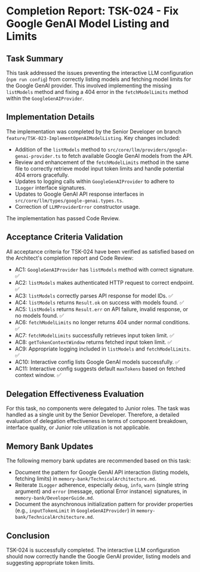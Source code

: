 # Completion Report: TSK-024 - Fix Google GenAI Model Listing and Limits

## Task Summary

This task addressed the issues preventing the interactive LLM configuration (`npm run config`) from correctly listing models and fetching model limits for the Google GenAI provider. This involved implementing the missing `listModels` method and fixing a 404 error in the `fetchModelLimits` method within the `GoogleGenAIProvider`.

## Implementation Details

The implementation was completed by the Senior Developer on branch `feature/TSK-023-ImplementOpenAIModelListing`. Key changes included:

- Addition of the `listModels` method to `src/core/llm/providers/google-genai-provider.ts` to fetch available Google GenAI models from the API.
- Review and enhancement of the `fetchModelLimits` method in the same file to correctly retrieve model input token limits and handle potential 404 errors gracefully.
- Updates to logging calls within `GoogleGenAIProvider` to adhere to `ILogger` interface signatures.
- Updates to Google GenAI API response interfaces in `src/core/llm/types/google-genai.types.ts`.
- Correction of `LLMProviderError` constructor usage.

The implementation has passed Code Review.

## Acceptance Criteria Validation

All acceptance criteria for TSK-024 have been verified as satisfied based on the Architect's completion report and Code Review:

- AC1: `GoogleGenAIProvider` has `listModels` method with correct signature. ✅
- AC2: `listModels` makes authenticated HTTP request to correct endpoint. ✅
- AC3: `listModels` correctly parses API response for model IDs. ✅
- AC4: `listModels` returns `Result.ok` on success with models found. ✅
- AC5: `listModels` returns `Result.err` on API failure, invalid response, or no models found. ✅
- AC6: `fetchModelLimits` no longer returns 404 under normal conditions. ✅
- AC7: `fetchModelLimits` successfully retrieves input token limit. ✅
- AC8: `getTokenContextWindow` returns fetched input token limit. ✅
- AC9: Appropriate logging included in `listModels` and `fetchModelLimits`. ✅
- AC10: Interactive config lists Google GenAI models successfully. ✅
- AC11: Interactive config suggests default `maxTokens` based on fetched context window. ✅

## Delegation Effectiveness Evaluation

For this task, no components were delegated to Junior roles. The task was handled as a single unit by the Senior Developer. Therefore, a detailed evaluation of delegation effectiveness in terms of component breakdown, interface quality, or Junior role utilization is not applicable.

## Memory Bank Updates

The following memory bank updates are recommended based on this task:

- Document the pattern for Google GenAI API interaction (listing models, fetching limits) in `memory-bank/TechnicalArchitecture.md`.
- Reiterate `ILogger` adherence, especially `debug`, `info`, `warn` (single string argument) and `error` (message, optional Error instance) signatures, in `memory-bank/DeveloperGuide.md`.
- Document the asynchronous initialization pattern for provider properties (e.g., `inputTokenLimit` in `GoogleGenAIProvider`) in `memory-bank/TechnicalArchitecture.md`.

## Conclusion

TSK-024 is successfully completed. The interactive LLM configuration should now correctly handle the Google GenAI provider, listing models and suggesting appropriate token limits.
